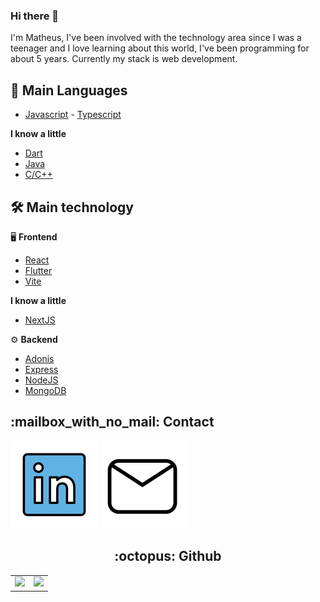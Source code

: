 <h3> Hi there 👋 </h3>
I'm Matheus, I've been involved with the technology area since I was a teenager and I love learning about this world, I've been programming for about 5 years. Currently my stack is web development.

## :wrench: Main Languages
 - [Javascript](https://developer.mozilla.org/pt-BR/docs/Web/JavaScript) - [Typescript](https://www.typescriptlang.org/)

 __I know a little__
   - [Dart](https://dart.dev)
   - [Java](https://www.java.com)
   - [C/C++](https://pt.wikipedia.org/wiki/C%2B%2B)

## :hammer_and_wrench: Main technology
:desktop_computer: __Frontend__
 - [React](https://pt-br.reactjs.org)
 - [Flutter](https://flutter.dev)
 - [Vite](https://vitejs.dev)

 __I know a little__
 - [NextJS](https://nextjs.org)
 
:gear: __Backend__
 - [Adonis](https://adonisjs.com)
 - [Express](https://expressjs.com)
 - [NodeJS](https://nodejs.org)
 - [MongoDB](https://www.mongodb.com)

<h2> 	:mailbox_with_no_mail: Contact </h2>
<contact>
 <a href="https://www.linkedin.com/in/matheus-p-agostinho/" target="_blank"><img alt="Linkedin" src="/images/linkedin.svg" title="Linkedin"></a>
 <a href="mailto:contact@matheuspa.me" target="_blank"><img alt="Email" src="/images/email.svg" title="Email"></a>
</contact>

<p></p>

<center>
 <h2> :octopus: Github </h2>
 <table>
   <td>
     <img src="https://github-readme-stats.vercel.app/api?username=themath123&theme=dark&show_icons=true">   
   </td>
   <td>
     <img src="https://github-readme-stats.vercel.app/api/top-langs/?username=anuraghazra&theme=dark&layout=compact&exclude_repo=exerciciosemc&langs_count=8">
   </td>
 </table>
</center>
